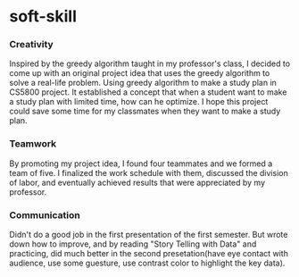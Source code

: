 # soft-skill  
### Creativity  
Inspired by the greedy algorithm taught in my professor's class, I decided to come up with an original project idea that uses the greedy algorithm to solve a real-life problem. Using greedy algorithm to make a study plan in CS5800 project. It established a concept that when a student want to make a study plan with limited time, how can he optimize. I hope this project could save some time for my classmates when they want to make a study plan.  

### Teamwork  
By promoting my project idea, I found four teammates and we formed a team of five. I finalized the work schedule with them, discussed the division of labor, and eventually achieved results that were appreciated by my professor.  

### Communication  
Didn't do a good job in the first presentation of the first semester. But wrote down how to improve, and by reading "Story Telling with Data" and practicing, did much better in the second presetation(have eye contact with audience, use some guesture, use contrast color to highlight the key data).
